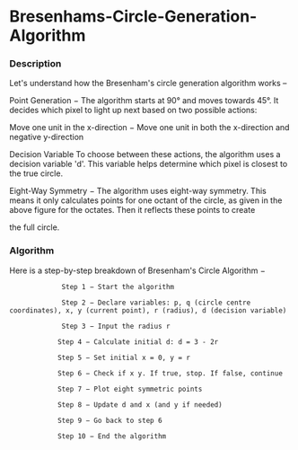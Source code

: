 # Bresenhams-Circle-Generation-Algorithm
### Description 

Let's understand how the Bresenham's circle generation algorithm works –

Point Generation − The algorithm starts at 90° and moves towards 45°. It decides which pixel to light up next based on two possible actions:

Move one unit in the x-direction − Move one unit in both the x-direction and negative y-direction

Decision Variable To choose between these actions, the algorithm uses a decision variable 'd'. This variable helps determine which pixel is closest to the true circle.

Eight-Way Symmetry − The algorithm uses eight-way symmetry. This means it only calculates points for one octant of the circle, as given in the above figure for the octates. Then it reflects these points to create

the full circle.

### Algorithm 

Here is a step-by-step breakdown of Bresenham's Circle Algorithm −

                 Step 1 − Start the algorithm
                 
                 Step 2 − Declare variables: p, q (circle centre coordinates), x, y (current point), r (radius), d (decision variable)
                 
                 Step 3 − Input the radius r
                 
                Step 4 − Calculate initial d: d = 3 - 2r
                
                Step 5 − Set initial x = 0, y = r
                
                Step 6 − Check if x y. If true, stop. If false, continue
                
                Step 7 − Plot eight symmetric points
                
                Step 8 − Update d and x (and y if needed)
                
                Step 9 − Go back to step 6
                
                Step 10 − End the algorithm 
